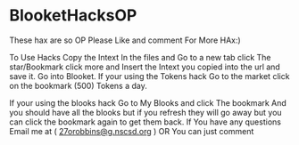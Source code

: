  # BlooketHacksOP
These hax are so OP
Please Like and comment For More HAx:)

To Use Hacks Copy the Intext In the files and Go to a new tab click The star/Bookmark click more and Insert the Intext you copied into the url and save it.
Go into Blooket. 
If your using the Tokens hack Go to the market click on the bookmark (500) Tokens a day.

If your using the blooks hack Go to My Blooks and click The bookmark And you should have all the blooks but if you refresh they will go away but you can click the bookmark again to get them back. 
If You have any questions Email me at   ( 27orobbins@g.nscsd.org ) OR You can just comment 
